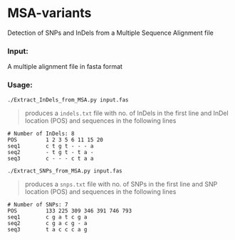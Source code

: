 # MSA-variants
Detection of SNPs and InDels from a Multiple Sequence Alignment file

### Input:
A multiple alignment file in fasta format

### Usage:
    ./Extract_InDels_from_MSA.py input.fas

> produces a `indels.txt` file with no. of InDels in the first line and InDel location (POS) and sequences in the following lines
```
# Number of InDels: 8
POS       	1 2 3 5 6 11 15 20
seq1      	c t g t - - - a 
seq2      	- t g t - t a - 
seq3       	c - - - c t a a
```


    ./Extract_SNPs_from_MSA.py input.fas 

> produces a `snps.txt` file with no. of SNPs in the first line and SNP location (POS) and sequences in the following lines
```
# Number of SNPs: 7
POS       	133 225 309 346 391 746 793
seq1      	c g a t c g a 
seq2      	c g a c g - a 
seq3       	t a c c c a g 
```

